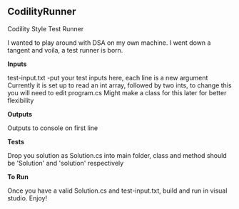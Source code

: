 ## CodilityRunner

Codility Style Test Runner

I wanted to play around with DSA on my own machine. I went down a tangent and voila, a test runner is born. 

**Inputs**

test-input.txt -put your test inputs here, each line is a new argument
Currently it is set up to read an int array, followed by two ints, to change this you will need to edit program.cs
Might make a class for this later for better flexibility

**Outputs**

Outputs to console on first line

**Tests**

Drop you solution as Solution.cs into main folder, class and method should be 'Solution' and 'solution' respectively

**To Run**

Once you have a valid Solution.cs and test-input.txt, build and run in visual studio. Enjoy!
